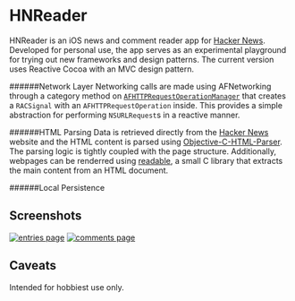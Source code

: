 HNReader
===

HNReader is an iOS news and comment reader app for [Hacker News](http://news.ycombinator.com/). Developed for personal use, the app serves as an experimental playground for trying out new frameworks and design patterns. The current version uses Reactive Cocoa with an MVC design pattern.

######Network Layer
Networking calls are made using AFNetworking through a category method on [``AFHTTPRequestOperationManager``](https://github.com/andyshep/HNReader/blob/master/HNReader/AFHTTPRequestOperationManager%2BHNReactiveExtension.m) that creates a ``RACSignal`` with an ``AFHTTPRequestOperation`` inside. This provides a simple abstraction for performing ``NSURLRequest``s in a reactive manner.

######HTML Parsing
Data is retrieved directly from the [Hacker News](http://news.ycombinator.com/) website and the HTML content is parsed using [Objective-C-HTML-Parser](https://github.com/zootreeves/Objective-C-HMTL-Parser). The parsing logic is tightly coupled with the page structure. Additionally, webpages can be renderred using [readable](https://github.com/fiam/readable), a small C library that extracts the main content from an HTML document.

######Local Persistence



Screenshots
-------------

[![entries page](http://i.imgur.com/q7O88LZ.png)](http://i.imgur.com/q7O88LZ.png)
[![comments page](http://i.imgur.com/sMvUolC.png)](http://i.imgur.com/sMvUolC.png)

Caveats
-----
Intended for hobbiest use only.